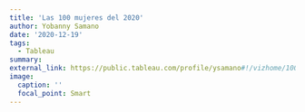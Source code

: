 ```yaml
---
title: 'Las 100 mujeres del 2020'
author: Yobanny Samano
date: '2020-12-19'
tags:
  - Tableau
summary:
external_link: https://public.tableau.com/profile/ysamano#!/vizhome/100_mujeres_de_la_bbc/BBC100Women2020
image:
  caption: ''
  focal_point: Smart
---
```

